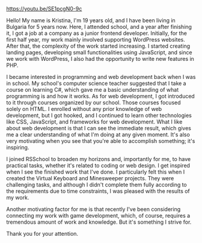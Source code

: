 https://youtu.be/SE1pcgN0-9c

Hello! My name is Kristina, I'm 19 years old, and I have been living in Bulgaria for 5 years now. Here, I attended school, and a year after finishing it, I got a job at a company as a junior frontend developer. Initially, for the first half year, my work mainly involved supporting WordPress websites. After that, the complexity of the work started increasing. I started creating landing pages, developing small functionalities using JavaScript, and since we work with WordPress, I also had the opportunity to write new features in PHP.

I became interested in programming and web development back when I was in school. My school's computer science teacher suggested that I take a course on learning C#, which gave me a basic understanding of what programming is and how it works. As for web development, I got introduced to it through courses organized by our school. Those courses focused solely on HTML. I enrolled without any prior knowledge of web development, but I got hooked, and I continued to learn other technologies like CSS, JavaScript, and frameworks for web development. What I like about web development is that I can see the immediate result, which gives me a clear understanding of what I'm doing at any given moment. It's also very motivating when you see that you're able to accomplish something; it's inspiring.

I joined RSSchool to broaden my horizons and, importantly for me, to have practical tasks, whether it's related to coding or web design. I get inspired when I see the finished work that I've done. I particularly felt this when I created the Virtual Keyboard and Minesweeper projects. They were challenging tasks, and although I didn't complete them fully according to the requirements due to time constraints, I was pleased with the results of my work.

Another motivating factor for me is that recently I've been considering connecting my work with game development, which, of course, requires a tremendous amount of work and knowledge. But it's something I strive for.

Thank you for your attention.